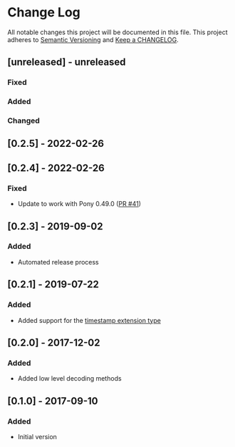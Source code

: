 # Change Log

All notable changes this project will be documented in this file. This project adheres to [Semantic Versioning](http://semver.org/) and [Keep a CHANGELOG](http://keepachangelog.com/).

## [unreleased] - unreleased

### Fixed


### Added


### Changed


## [0.2.5] - 2022-02-26

## [0.2.4] - 2022-02-26

### Fixed

- Update to work with Pony 0.49.0 ([PR #41](https://github.com/seantallen-org/msgpack/pull/41))

## [0.2.3] - 2019-09-02

### Added

- Automated release process

## [0.2.1] - 2019-07-22

### Added

- Added support for the [timestamp extension type](https://github.com/msgpack/msgpack/blob/main/spec.md#timestamp-extension-type)

## [0.2.0] - 2017-12-02

### Added

- Added low level decoding methods

## [0.1.0] - 2017-09-10

### Added

- Initial version

